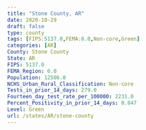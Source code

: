 ```yaml
---
title: "Stone County, AR"
date: 2020-10-29
draft: false
type: county
tags: [FIPS:5137.0,FEMA:6.0,Non-core,Green]
categories: [AR]
County: Stone County
State: AR
FIPS: 5137.0
FEMA_Region: 6.0
Population: 12506.0
NCHS_Urban_Rural_Classification: Non-core
Tests_in_prior_14_days: 279.0
Fourteen_day_test_rate_per_100000: 2231.0
Percent_Positivity_in_prior_14_days: 0.047
Level: Green
url: /states/AR/stone-county
---
```



